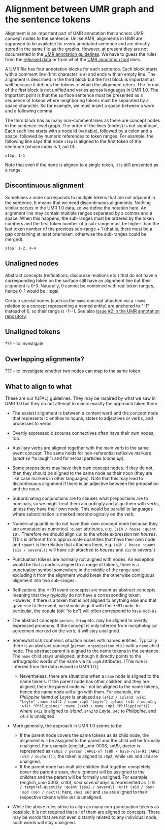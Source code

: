 # Alignment between UMR graph and the sentence tokens

Alignment is an important part of UMR annotation that anchors UMR concept
nodes to the sentence. Unlike AMR, alignments in UMR are supposed to be
available for every annotated sentence and are directly stored in the same
file as the graphs. However, at present they are not documented in the [UMR
annotation
guidelines](https://github.com/umr4nlp/umr-guidelines/blob/master/guidelines.md).
We have to guess the rules from the [released
data](http://hdl.handle.net/11234/1-5198) or from what the [UMR annotation
tool](https://github.com/jinzhao3611/umr-annotation-tool) does.

A UMR file has four annotation blocks for each sentence. Each block starts
with a comment line (first character is `#`) and ends with an empty line. The
alignment is described in the third block but the first block is important as
well because it defines the tokens to which the alignment refers. The format
of the first block is not unified and varies across languages in UMR 1.0. The
important point is that the surface sentence must be presented as a sequence
of tokens where neighboring tokens must be separated by a space character. So
for example, we must insert a space between a word and a following comma.

The third block has as many non-comment lines as there are concept nodes in
the sentence level graph. The order of the lines (nodes) is not significant.
Each such line starts with a node id (variable), followed by a colon and a
space, followed by numeric references to token ranges. For example, the
following line says that node `s16p` is aligned to the first token of the
sentence (whose index is 1, not 0):

```
s16p: 1-1
```

Note that even if the node is aligned to a single token, it is still
presented as a range.

## Discontinuous alignment

Sometimes a node corresponds to multiple tokens that are not adjacent in the
sentence. It means that we need discontinuous alignments. Nothing similar
occurs in the UMR 1.0 data, so we define the notation here. An alignment line
may contain multiple ranges separated by a comma and a space. When this
happens, the sub-ranges must be ordered by the token numbers and the first
token number of a sub-range must be higher than the last token number of the
previous sub-range + 1 (that is, there must be a gap containing at least one
token, otherwise the sub-ranges could be merged).

```
s16p: 1-2, 4-4
```

## Unaligned nodes

Abstract concepts (reifications, discourse relations etc.) that do not have a
corresponding token on the surface still have an alignment line but their
alignment is 0-0. Naturally, 0 cannot be combined with real token ranges,
hence 0-1 would be illegal.

Certain special nodes (such as the `name` concept attached via a `:name`
relation to a concept representing a named entity) are anchored to "-1"
instead of 0, so their range is -1--1. See also [issue #2 in the UMR
annotation repository](https://github.com/cu-clear/UMR-Annotation/issues/2).

## Unaligned tokens

??? – to investigate

## Overlapping alignments?

??? – to investigate whether two nodes can map to the same token

## What to align to what

These are our (ÚFAL) guidelines. They may be inspired by what we saw in UMR
1.0 but they do not attempt to mimic exactly the approach taken there.

* The easiest alignment is between a content word and the concept node that
represents it: entities to nouns, states to adjectives or verbs, and
processes to verbs.

* Overtly expressed discourse connectives often have their own nodes, too.

* Auxiliary verbs are aligned together with the main verb to the same event
concept. The same holds for non-referential reflexive markers (_smát se_ “to
laugh”) and for verbal particles (_come up_).

* Some prepositions may have their own concept nodes. If they do not, then
they should be aligned to the same node as their noun (they are like case
markers in other languages). Note that this may lead to discontinuous
alignment if there is an adjective between the preposition and the noun.

* Subordinating conjunctions are to clauses what prepositions are to
nominals, so we might treat them accordingly and align them with verbs,
unless they have their own node. This would be parallel to languages where
subordination is marked morphologically on the verb.

* Numerical quantities do not have their own concept node because they are
annotated as numerical `:quant` attributes, e.g. `(s1h / house :quant 10)`.
Therefore we should align `s1h` to the whole expression _ten houses_. (This
is different from approximate quantities that have their own node and
`:quant` is the relation that attaches them, e.g. `(s1h / house :quant (s1s /
several))` will have `s1h` attached to _houses_ and `s1s` to _several_.)

* Punctuation tokens are normally not aligned with nodes. An exception would
be that a node is aligned to a range of tokens, there is a punctuation symbol
somewhere in the middle of the range and excluding it from the alignment
would break the otherwise contiguous alignment into two sub-ranges.

* Reifications (the \*-91 event concepts) are meant as abstract concepts,
meaning that they _typically_ do not have a corresponding token. However, if
there is a token that is not aligned to anything else and that gave rise to
the event, we should align it with the \*-91 node. In particular, the copula
(_být_ “to be”) will often correspond to `have-mod-91`.

* The abstract concepts `person`, `thing` etc. may be aligned to overtly
expressed pronouns. If the concept is only inferred from morphological
agreement marked on the verb, it will stay unaligned.

* Somewhat schizophrenic situation arises with named entities. Typically
there is an abstract concept (`person`, `organization` etc.) with a `name`
child node. The abstract parent is aligned to the name tokens in the
sentence. The `name` child stays unaligned, although it directly points to
the orthographic words of the name via its `:opN` attributes. (This rule is
inferred from the data relased in UMR 1.0.)
  * Nevertheless, there are situations when a `name` node is aligned to
    the name tokens. If the parent node has other children and they are
    aligned, then the parent node will not be aligned to the name tokens,
    hence the name node will align with them. For example, _the Philippine
    island of Leyte_ is analyzed as
    `(s4i2 / island :wiki "Leyte"
        :name (s4n2 / name :op1 "Leyte")
        :place (s4c / country  :wiki "Philippines"
            :name (s4n3 / name :op1 "Philippine")))`
    where `s4i2` is aligned to _island_, `s4n2` to _Leyte_, `s4c` to
    _Philippine_, and `s4n3` is unaligned.

* More generally, the approach in UMR 1.0 seems to be:
  * If the parent node covers the same tokens as its child node, the alignment
    will be assigned to the parent and the child will be formally unaligned.
    For example (english_umr-0003, snt8), _doctor_ is represented as
    `(s8p2 / person :ARG1-of (s8h / have-role-91 :ARG3 (s8d / doctor)))`;
    the token is aligned to `s8p2`, while `s8h` and `s8d` are unaligned.
  * If the parent node has multiple children that together completely cover
    the parent's span, the alignment will be assigned to the children and the
    parent will be formally unaligned. For example (english_umr-0003, snt6),
    _next several days_ is represented as
    `(s6t / temporal-quantity :quant (s6s2 / several) :unit (s6d / day) :mod (s6n / next))`;
    here, `s6s2`, `s6d` and `s6n` are aligned to their respective tokens while
    `s6t` is unaligned.

* While the above rules strive to align as many non-punctuation tokens as
possible, it is not required that all of them are aligned to concepts. There
may be words that are not even distantly related to any individual node; such
words will stay unaligned.
